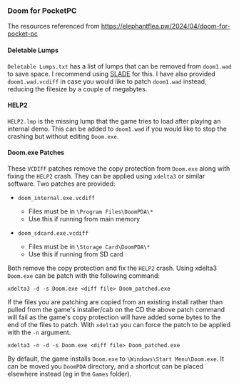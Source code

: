 ### Doom for PocketPC
The resources referenced from https://elephantflea.pw/2024/04/doom-for-pocket-pc

#### Deletable Lumps
`Deletable Lumps.txt` has a list of lumps that can be removed from `doom1.wad` to save space.
I recommend using [SLADE](https://slade.mancubus.net/) for this. I have also provided `doom1.wad.vcdiff`
in case you would like to patch `doom1.wad` instead, reducing the filesize by a couple of megabytes.

#### HELP2
`HELP2.lmp` is the missing lump that the game tries to load after playing an internal demo. 
This can be added to `doom1.wad` if you would like to stop the crashing but without editing
`Doom.exe`.

#### Doom.exe Patches
These `VCDIFF` patches remove the copy protection from `Doom.exe` along with fixing the `HELP2` crash.
They can be applied using `xdelta3` or similar software. Two patches are provided:

* `doom_internal.exe.vcdiff`
    * Files must be in `\Program Files\DoomPDA\*`
    * Use this if running from main memory
    
* `doom_sdcard.exe.vcdiff`
    * Files must be in `\Storage Card\DoomPDA\*`
    * Use this if running from SD card
    
Both remove the copy protection and fix the `HELP2` crash. Using xdelta3 `Doom.exe` can be
patch with the following command:

```shell script
xdelta3 -d -s Doom.exe <diff file> Doom_patched.exe
```

If the files you are patching are copied from an existing install rather than pulled from the
game's installer/cab on the CD the above patch command will fail as the game's copy protection will
have added some bytes to the end of the files to patch. With `xdelta3` you can force the patch
to be applied with the `-n` argument.

```shell script
xdelta3 -n -d -s Doom.exe <diff file> Doom_patched.exe
```

By default, the game installs `Doom.exe` to `\Windows\Start Menu\Doom.exe`. It can be moved
you `DoomPDA` directory, and a shortcut can be placed elsewhere instead (eg in the `Games` folder).